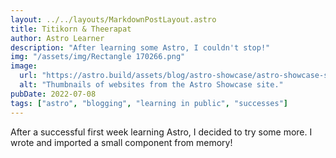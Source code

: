 ```yaml
---
layout: ../../layouts/MarkdownPostLayout.astro
title: Titikorn & Theerapat
author: Astro Learner
description: "After learning some Astro, I couldn't stop!"
img: "/assets/img/Rectangle 170266.png"
image:
  url: "https://astro.build/assets/blog/astro-showcase/astro-showcase-screenshot.jpg"
  alt: "Thumbnails of websites from the Astro Showcase site."
pubDate: 2022-07-08
tags: ["astro", "blogging", "learning in public", "successes"]
---
```


After a successful first week learning Astro, I decided to try some more. I wrote and imported a small component from memory!
